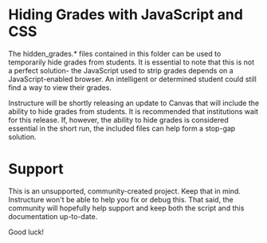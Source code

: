 Hiding Grades with JavaScript and CSS
======

The hidden_grades.* files contained in this folder can be used to
temporarily hide grades from students. It is essential to note that this
is not a perfect solution- the JavaScript used to strip grades depends
on a JavaScript-enabled browser. An intelligent or determined student
could still find a way to view their grades.

Instructure will be shortly releasing an update to Canvas that will 
include the ability to hide grades from students. It is recommended that
institutions wait for this release. If, however, the ability to hide
grades is considered essential in the short run, the included files can
help form a stop-gap solution.

Support
======

This is an unsupported, community-created project. Keep that in 
mind. Instructure won't be able to help you fix or debug this.
That said, the community will hopefully help support and keep
both the script and this documentation up-to-date.

Good luck!
